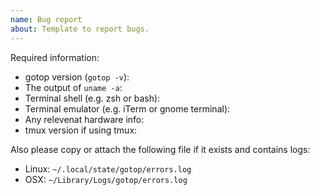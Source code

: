 ```yaml
---
name: Bug report
about: Template to report bugs.
---
```


<!-- Please search existing issues to avoid creating duplicates. -->
<!-- Also please test using the latest build to make sure your issue has not already been fixed. -->

Required information:

- gotop version (`gotop -v`):
- The output of `uname -a`:
- Terminal shell (e.g. zsh or bash):
- Terminal emulator (e.g. iTerm or gnome terminal):
- Any relevenat hardware info:
- tmux version if using tmux:

Also please copy or attach the following file if it exists and contains logs:

- Linux: `~/.local/state/gotop/errors.log`
- OSX: `~/Library/Logs/gotop/errors.log`
